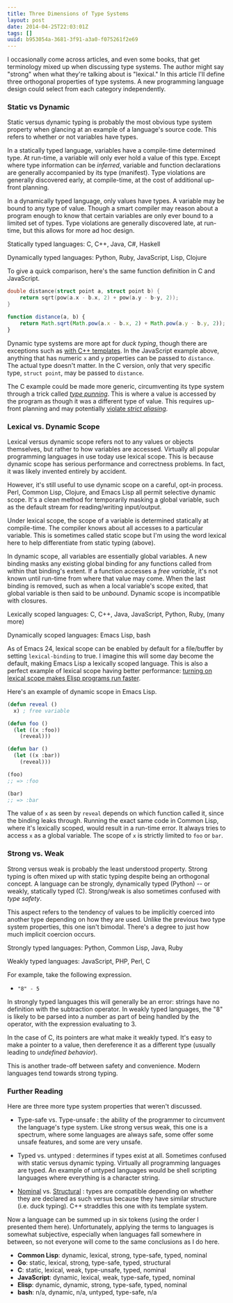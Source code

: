 ```yaml
---
title: Three Dimensions of Type Systems
layout: post
date: 2014-04-25T22:03:01Z
tags: []
uuid: b953054a-3681-3f91-a3a0-f075261f2e69
---
```


I occasionally come across articles, and even some books, that get
terminology mixed up when discussing type systems. The author might
say "strong" when what they're talking about is "lexical." In this
article I'll define three orthogonal properties of type systems. A new
programming language design could select from each category
independently.

### Static vs Dynamic

Static versus dynamic typing is probably the most obvious type system
property when glancing at an example of a language's source code. This
refers to whether or not variables have types.

In a statically typed language, variables have a compile-time
determined type. At run-time, a variable will only ever hold a value
of this type. Except where type information can be *inferred*,
variable and function declarations are generally accompanied by its
type (manifest). Type violations are generally discovered early, at
compile-time, at the cost of additional up-front planning.

In a dynamically typed language, only values have types. A variable
may be bound to any type of value. Though a smart compiler may reason
about a program enough to know that certain variables are only ever
bound to a limited set of types. Type violations are generally
discovered late, at run-time, but this allows for more ad hoc design.

Statically typed languages: C, C++, Java, C#, Haskell

Dynamically typed languages: Python, Ruby, JavaScript, Lisp, Clojure

To give a quick comparison, here's the same function definition in C
and JavaScript.

~~~c
double distance(struct point a, struct point b) {
    return sqrt(pow(a.x - b.x, 2) + pow(a.y - b-y, 2));
}
~~~

~~~javascript
function distance(a, b) {
    return Math.sqrt(Math.pow(a.x - b.x, 2) + Math.pow(a.y - b.y, 2));
}
~~~

Dynamic type systems are more apt for *duck typing*, though there are
exceptions such as [with C++ templates][duck]. In the JavaScript
example above, anything that has numeric `x` and `y` properties can be
passed to `distance`. The actual type doesn't matter. In the C
version, only that very specific type, `struct point`, may be passed
to `distance`.

The C example could be made more generic, circumventing its type
system through a trick called [*type punning*][pun]. This is where a
value is accessed by the program as though it was a different type of
value. This requires up-front planning and may potentially
[violate *strict aliasing*][undef].

### Lexical vs. Dynamic Scope

Lexical versus dynamic scope refers not to any values or objects
themselves, but rather to how variables are accessed. Virtually all
popular programming languages in use today use lexical scope. This is
because dynamic scope has serious performance and correctness
problems. In fact, it was likely invented entirely by accident.

However, it's still useful to use dynamic scope on a careful, opt-in
process. Perl, Common Lisp, Clojure, and Emacs Lisp all permit
selective dynamic scope. It's a clean method for temporarily masking a
global variable, such as the default stream for reading/writing
input/output.

Under lexical scope, the scope of a variable is determined statically
at compile-time. The compiler knows about all accesses to a particular
variable. This is sometimes called static scope but I'm using the word
lexical here to help differentiate from static typing (above).

In dynamic scope, all variables are essentially global variables. A
new binding masks any existing global binding for any functions called
from within that binding's extent. If a function accesses a *free
variable*, it's not known until run-time from where that value may
come. When the last binding is removed, such as when a local
variable's scope exited, that global variable is then said to be
*unbound*. Dynamic scope is incompatible with closures.

Lexically scoped languages: C, C++, Java, JavaScript, Python, Ruby, (many more)

Dynamically scoped languages: Emacs Lisp, bash

As of Emacs 24, lexical scope can be enabled by default for a
file/buffer by setting `lexical-binding` to true. I imagine this will
some day become the default, making Emacs Lisp a lexically scoped
language. This is also a perfect example of lexical scope having
better performance:
[turning on lexical scope makes Elisp programs run faster][lexperf].

Here's an example of dynamic scope in Emacs Lisp.

~~~cl
(defun reveal ()
  x) ; free variable

(defun foo ()
  (let ((x :foo))
    (reveal)))

(defun bar ()
  (let ((x :bar))
    (reveal)))

(foo)
;; => :foo

(bar)
;; => :bar
~~~

The value of `x` as seen by `reveal` depends on which function called
it, since the binding leaks through. Running the exact same code in
Common Lisp, where it's lexically scoped, would result in a run-time
error. It always tries to access `x` as a global variable. The scope
of `x` is strictly limited to `foo` or `bar`.

### Strong vs. Weak

Strong versus weak is probably the least understood property. Strong
typing is often mixed up with static typing despite being an
orthogonal concept. A language can be strongly, dynamically typed
(Python) -- or weakly, statically typed (C). Strong/weak is also
sometimes confused with *type safety*.

This aspect refers to the tendency of values to be implicitly coerced
into another type depending on how they are used. Unlike the previous
two type system properties, this one isn't bimodal. There's a degree
to just how much implicit coercion occurs.

Strongly typed languages: Python, Common Lisp, Java, Ruby

Weakly typed languages: JavaScript, PHP, Perl, C

For example, take the following expression.

 * `"8" - 5`

In strongly typed languages this will generally be an error: strings
have no definition with the subtraction operator. In weakly typed
languages, the "8" is likely to be parsed into a number as part of
being handled by the operator, with the expression evaluating to 3.

In the case of C, its pointers are what make it weakly typed. It's
easy to make a pointer to a value, then dereference it as a different
type (usually leading to *undefined behavior*).

This is another trade-off between safety and convenience. Modern
languages tend towards strong typing.

### Further Reading

Here are three more type system properties that weren't discussed.

 * Type-safe vs. Type-unsafe : the ability of the programmer to
   circumvent the language's type system. Like strong versus weak,
   this one is a spectrum, where some languages are always safe, some
   offer some unsafe features, and some are very unsafe.

 * Typed vs. untyped : determines if types exist at all. Sometimes
   confused with static versus dynamic typing. Virtually all
   programming languages are typed. An example of untyped languages
   would be shell scripting languages where everything is a character
   string.

 * [Nominal][nominal] vs. [Structural][struct] : types are compatible
   depending on whether they are declared as such versus because they
   have similar structure (i.e. duck typing). C++ straddles this one
   with its template system.

Now a language can be summed up in six tokens (using the order I
presented them here). Unfortunately, applying the terms to languages
is somewhat subjective, especially when languages fall somewhere in
between, so not everyone will come to the same conclusions as I do
here.

 * **Common Lisp**: dynamic, lexical, strong, type-safe, typed, nominal
 * **Go**: static, lexical, strong, type-safe, typed, structural
 * **C**: static, lexical, weak, type-unsafe, typed, nominal
 * **JavaScript**: dynamic, lexical, weak, type-safe, typed, nominal
 * **Elisp**: dynamic, dynamic, strong, type-safe, typed, nominal
 * **bash**: n/a, dynamic, n/a, untyped, type-safe, n/a


[duck]: http://nullprogram.com/blog/2014/04/01/
[pun]: http://en.wikipedia.org/wiki/Type_punning
[undef]: http://blog.llvm.org/2011/05/what-every-c-programmer-should-know.html
[lexperf]: /blog/2014/01/04/
[nominal]: http://en.wikipedia.org/wiki/Nominative_type_system
[struct]: http://en.wikipedia.org/wiki/Structural_type_system
